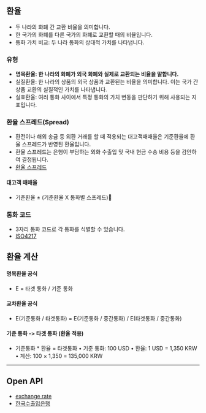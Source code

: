 ## 환율
* 두 나라의 화폐 간 교환 비율을 의미합니다.
* 한 국가의 화폐를 다른 국가의 화폐로 교환할 때의 비율입니다.
* 통화 가치 비교: 두 나라 통화의 상대적 가치를 나타냅니다.
### 유형
* **명목환율: 한 나라의 화폐가 외국 화폐와 실제로 교환되는 비율을 말합니다.**
* 실질환율: 한 나라의 상품의 외국 상품과 교환된는 비율을 의미합니다. 이는 국가 간 상품 교환의 실질적인 가치를 나타냅니다.
* 실효환율: 여러 통화 사이에서 특정 통화의 가치 변동을 판단하기 위해 사용되는 지표입니다.
### 환율 스프레드(Spread)
* 환전이나 해외 송금 등 외환 거래를 할 때 적용되는 대고객매매율은 기준환율에 환율 스프레드가 반영된 환율입니다.
* 환율 스프레드는 은행이 부담하는 외화 수출입 및 국내 현금 수송 비용 등을 감안하여 결정됩니다.
* [환율 스프레드](https://kbthink.com/main/asset-management/wealth-manage-tip/tutorial/tutorial_foreign_exchange0/tutorial_foreign_exchange1.html#:~:text=%ED%99%98%EC%9C%A8%20%EC%8A%A4%ED%94%84%EB%A0%88%EB%93%9C(Spread)%EB%9E%80%3F,%EC%9D%84%20%EA%B0%90%EC%95%88%ED%95%98%EC%97%AC%20%EA%B2%B0%EC%A0%95%EB%90%A9%EB%8B%88%EB%8B%A4.)
#### 대고객 매매율
* 기준환율 ± (기준환율 X 통화별 스프레드)
### 통화 코드
* 3자리 통화 코드로 각 통화를 식별할 수 있습니다.
* [ISO4217](https://en.wikipedia.org/wiki/ISO_4217)
## 환율 계산
#### 명목환율 공식
* E = 타겟 통화 / 기준 통화
#### 교차환율 공식
* E(기준통화 / 타겟통화) = E(기준통화 / 중간통화) / E(타겟통화 / 중간통화)
#### 기준 통화 -> 타겟 통화 (환율 적용)
* 기준통화 * 환율 = 타겟통화
	•	기준 통화: 100 USD
	•	환율: 1 USD = 1,350 KRW
	•	계산: 100 × 1,350 = 135,000 KRW   
	
---
## Open API
* [exchange rate](https://www.exchangerate-api.com/docs/free)
* [한국수출입은행](https://www.data.go.kr/data/3068846/openapi.do)